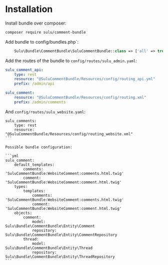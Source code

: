 # Installation

Install bundle over composer:

```bash
composer require sulu/comment-bundle
```

Add bundle to config/bundles.php`:

```php
    Sulu\Bundle\CommentBundle\SuluCommentBundle::class => ['all' => true],
```

Add the routes of the bundle to `config/routes/sulu_admin.yaml`:

```yml
sulu_comment_api:
    type: rest
    resource: "@SuluCommentBundle/Resources/config/routing_api.yml"
    prefix: /admin/api

sulu_comment:
    resource: "@SuluCommentBundle/Resources/config/routing.xml"
    prefix: /admin/comments
```

And `config/routes/sulu_website.yaml`:

````
sulu_comments:
    type: rest
    resource: "@SuluCommentBundle/Resources/config/routing_website.xml"
```

Possible bundle configuration:

```yml
sulu_comment:
    default_templates:
        comments:             'SuluCommentBundle:WebsiteComment:comments.html.twig'
        comment:              'SuluCommentBundle:WebsiteComment:comment.html.twig'
    types:
        templates:
            comments:             'SuluCommentBundle:WebsiteComment:comments.html.twig'
            comment:              'SuluCommentBundle:WebsiteComment:comment.html.twig'
    objects:
        comment:
            model:                Sulu\Bundle\CommentBundle\Entity\Comment
            repository:           Sulu\Bundle\CommentBundle\Entity\CommentRepository
        thread:
            model:                Sulu\Bundle\CommentBundle\Entity\Thread
            repository:           Sulu\Bundle\CommentBundle\Entity\ThreadRepository
```
